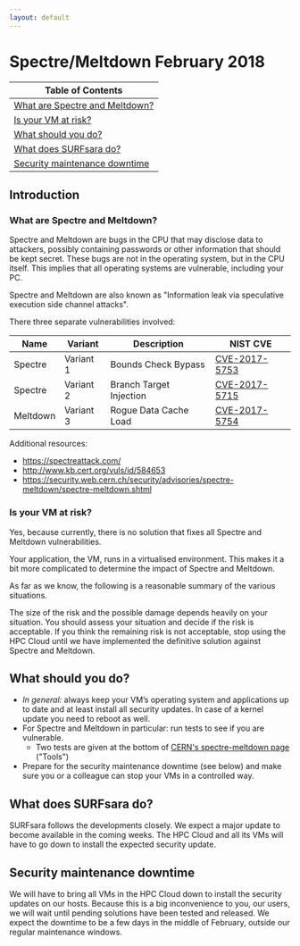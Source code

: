 ```yaml
---
layout: default
---
```


# Spectre/Meltdown February 2018

|Table of Contents|
|-----|
|[What are Spectre and Meltdown?](#what-are-spectre-and-meltdown)|
|[Is your VM at risk?](#is-your-vm-at-risk)|
|[What should you do?](#what-should-you-do)|
|[What does SURFsara do?](#what-does-surfsara-do)|
|[Security maintenance downtime ](#security-maintenance-downtime)|

## Introduction

### What are Spectre and Meltdown?

Spectre and Meltdown are bugs in the CPU that may disclose data to attackers, possibly containing passwords or other information that should be kept secret. These bugs are not in the operating system, but in the CPU itself. This implies that all operating systems are vulnerable, including your PC.

Spectre and Meltdown are also known as 
"Information leak via speculative execution side channel attacks".

There three separate vulnerabilities involved:

|Name|Variant|Description|NIST CVE|
|----|-------|-----------|---|
|Spectre|Variant 1|Bounds Check Bypass|[CVE-2017-5753](https://nvd.nist.gov/vuln/detail/CVE-2017-5753)|
|Spectre|Variant 2|Branch Target Injection|[CVE-2017-5715](https://nvd.nist.gov/vuln/detail/CVE-2017-5715)|
|Meltdown|Variant 3|Rogue Data Cache Load|[CVE-2017-5754](https://nvd.nist.gov/vuln/detail/CVE-2017-5754)|

Additional resources:

- https://spectreattack.com/
- http://www.kb.cert.org/vuls/id/584653
- https://security.web.cern.ch/security/advisories/spectre-meltdown/spectre-meltdown.shtml

### Is your VM at risk?

Yes, because currently, there is no solution that fixes all Spectre and Meltdown vulnerabilities.

Your application, the VM, runs in a virtualised environment.
This makes it a bit more complicated to determine the impact of Spectre and Meltdown.

As far as we know, the following is a reasonable summary of the various situations.

The size of the risk and the possible damage depends heavily on your situation. You should assess your situation and decide if the risk is acceptable.
If you think the remaining risk is not acceptable, stop using the HPC Cloud until we have implemented the definitive solution against Spectre and Meltdown.

## What should you do?

- _In general:_ always keep your VM’s operating system and applications up to date and at least install all security updates. In case of a kernel update you need to reboot as well.
- For Spectre and Meltdown in particular: run tests to see if you are vulnerable.
  - Two tests are given at the bottom of [CERN's spectre-meltdown page](https://security.web.cern.ch/security/advisories/spectre-meltdown/spectre-meltdown.shtml) ("Tools")
- Prepare for the security maintenance downtime (see below) and make sure you or a colleague can stop your VMs in a controlled way.

## What does SURFsara do?

SURFsara follows the developments closely. 
We expect a major update to become available in the coming weeks. 
The HPC Cloud and all its VMs will have to go down to install the expected security update.

## Security maintenance downtime

We will have to bring all VMs in the HPC Cloud down to install the security updates on our hosts. Because this is a big inconvenience to you, our users, we will wait until pending solutions have been tested and released.
We expect the downtime to be a few days in the middle of February, outside our regular maintenance windows.
